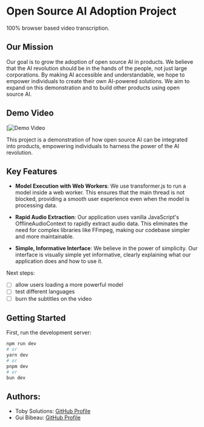 # Open Source AI Adoption Project

100% browser based video transcription.

## Our Mission

Our goal is to grow the adoption of open source AI in products. We believe that the AI revolution should be in the hands of the people, not just large corporations. By making AI accessible and understandable, we hope to empower individuals to create their own AI-powered solutions. We aim to expand on this demonstration and to build other products using open source AI.

## Demo Video

[![Demo Video](https://vimeo.com/890829724?share=copy)

This project is a demonstration of how open source AI can be integrated into products, empowering individuals to harness the power of the AI revolution.

## Key Features

- **Model Execution with Web Workers**: We use transformer.js to run a model inside a web worker. This ensures that the main thread is not blocked, providing a smooth user experience even when the model is processing data.

- **Rapid Audio Extraction**: Our application uses vanilla JavaScript's OfflineAudioContext to rapidly extract audio data. This eliminates the need for complex libraries like FFmpeg, making our codebase simpler and more maintainable.

- **Simple, Informative Interface**: We believe in the power of simplicity. Our interface is visually simple yet informative, clearly explaining what our application does and how to use it.

Next steps:

- [ ] allow users loading a more powerful model
- [ ] test different languages
- [ ] burn the subtitles on the video

## Getting Started

First, run the development server:

```bash
npm run dev
# or
yarn dev
# or
pnpm dev
# or
bun dev

```

## Authors:

- Toby Solutions: [GitHub Profile](https://github.com/tobySolutions)
- Gui Bibeau: [GitHub Profile](https://github.com/GuiBibeau)
